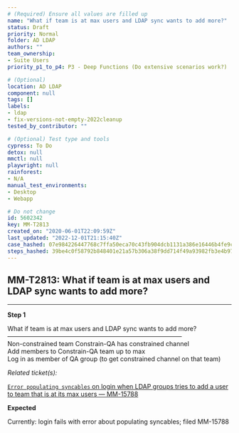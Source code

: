 ```yaml
---
# (Required) Ensure all values are filled up
name: "What if team is at max users and LDAP sync wants to add more?"
status: Draft
priority: Normal
folder: AD LDAP
authors: ""
team_ownership: 
- Suite Users
priority_p1_to_p4: P3 - Deep Functions (Do extensive scenarios work?)

# (Optional)
location: AD LDAP
component: null
tags: []
labels: 
- ldap
- fix-versions-not-empty-2022cleanup
tested_by_contributor: ""

# (Optional) Test type and tools
cypress: To Do
detox: null
mmctl: null
playwright: null
rainforest: 
- N/A
manual_test_environments:
- Desktop
- Webapp

# Do not change
id: 5602342
key: MM-T2813
created_on: "2020-06-01T22:09:59Z"
last_updated: "2022-12-01T21:15:40Z"
case_hashed: 07e984226447768c7ffa50eca70c43fb904dcb1131a386e16446b4fe9c6406635d3707ac78d5338a003d6cfa4353d80e
steps_hashed: 39be4c0f58792b848401e21a57b306a38f9dd714f49a93982fb3e4b9759f0c54c73ed4a12a6027737377b05130f0f1af
---
```


<!-- (Auto-generated) Based on frontmatter's "key" and "name" -->

## MM-T2813: What if team is at max users and LDAP sync wants to add more?

---

**Step 1**

What if team is at max users and LDAP sync wants to add more?\
————————————————————————————\
Non-constrained team Constrain-QA has constrained channel\
Add members to Constrain-QA team up to max\
Log in as member of QA group (to get constrained channel on that team)

_Related ticket(s):_

[`Error populating syncables` on login when LDAP groups tries to add a user to team that is at its max users — MM-15788](https://mattermost.atlassian.net/browse/MM-15788)

**Expected**

Currently: login fails with error about populating syncables; filed MM-15788
